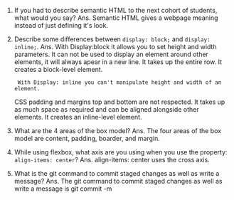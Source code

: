 1. If you had to describe semantic HTML to the next cohort of students, what would you say?
Ans.    Semantic HTML gives a webpage meaning instead of just defining it's look.


2. Describe some differences between ```display: block;``` and ```display: inline;```.
Ans.    With Display:block it allows you to set height and width parameters. 
    It can not be used to display an element around other elements, 
    it will always apear in a new line. It takes up the entire row. 
    It creates a block-level element.
    
        With Display: inline you can't manipulate height and width of an element. 
    CSS padding and margins top and bottom are not respected. It takes up as much 
    space as required and can be aligned alongside other elements. It creates an 
    inline-level element.

3. What are the 4 areas of the box model?
Ans.    The four areas of the box model are content, padding, boarder, and margin.

4. While using flexbox, what axis are you using when you use the property: ```align-items: center```?
Ans.    align-items: center uses the cross axis.

5. What is the git command to commit staged changes as well as write a message? 
Ans.    The git command to commit staged changes as well as write a message is git commit -m
